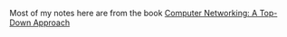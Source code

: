 Most of my notes here are from the book [Computer Networking: A Top-Down Approach](https://www.amazon.com/Computer-Networking-Top-Down-Approach-7th/dp/0133594149)
